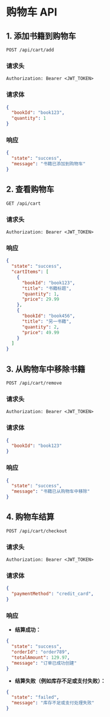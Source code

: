 # 购物车 API

## 1. 添加书籍到购物车

```http
POST /api/cart/add
```

### 请求头
```http
Authorization: Bearer <JWT_TOKEN>
```

### 请求体
```json
{
  "bookId": "book123",
  "quantity": 1
}
```

### 响应
```json
{
  "state": "success",
  "message": "书籍已添加到购物车"
}
```

## 2. 查看购物车

```http
GET /api/cart
```

### 请求头
```http
Authorization: Bearer <JWT_TOKEN>
```

### 响应
```json
{
  "state": "success",
  "cartItems": [
    {
      "bookId": "book123",
      "title": "书籍标题",
      "quantity": 1,
      "price": 29.99
    },
    {
      "bookId": "book456",
      "title": "另一书籍",
      "quantity": 2,
      "price": 49.99
    }
  ]
}
```

## 3. 从购物车中移除书籍

```http
POST /api/cart/remove
```

### 请求头
```http
Authorization: Bearer <JWT_TOKEN>
```

### 请求体
```json
{
  "bookId": "book123"
}
```

### 响应
```json
{
  "state": "success",
  "message": "书籍已从购物车中移除"
}
```

## 4. 购物车结算

```http
POST /api/cart/checkout
```

### 请求头
```http
Authorization: Bearer <JWT_TOKEN>
```

### 请求体
```json
{
  "paymentMethod": "credit_card",
}
```

### 响应

- **结算成功：**
```json
{
  "state": "success",
  "orderId": "order789",
  "totalAmount": 129.97,
  "message": "订单已成功创建"
}
```

- **结算失败（例如库存不足或支付失败）：**
```json
{
  "state": "failed",
  "message": "库存不足或支付处理失败"
}

